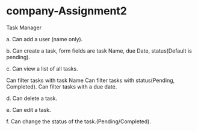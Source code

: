 # company-Assignment2
Task Manager

a. Can add a user (name only).

b. Can create a task, form fields are task Name, due Date, status(Default is pending).

c. Can view a list of all tasks.

Can filter tasks with task Name Can filter tasks with status(Pending, Completed). Can filter tasks with a due date.

d. Can delete a task.

e. Can edit a task.

f. Can change the status of the task.(Pending/Completed).